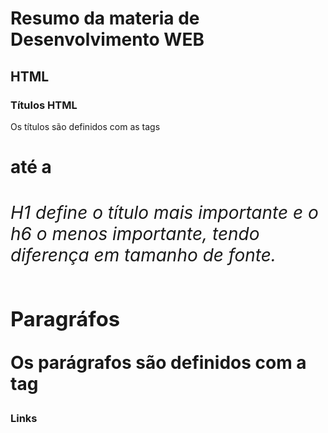 # Resumo da materia de Desenvolvimento WEB

## HTML

### Títulos HTML

Os títulos são definidos com as tags **<h1>** até a **<h6>**
H1 define o título mais importante e o h6 o menos importante, tendo diferença em tamanho de fonte.

### Paragráfos

Os parágrafos são definidos com a tag **<p>**

### Links
